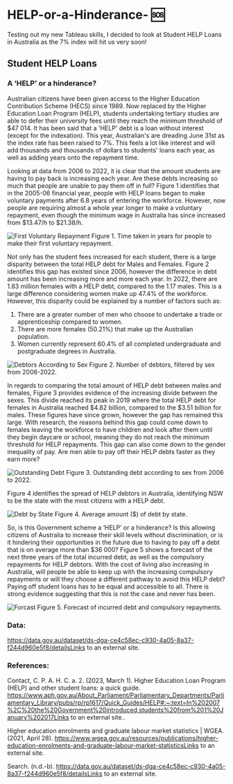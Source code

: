 # HELP-or-a-Hinderance- 🆘
Testing out my new Tableau skills, I decided to look at Student HELP Loans in Australia as the 7% index will hit us very soon!

## Student HELP Loans

### A ‘HELP’ or a hinderance?

Australian citizens have been given access to the Higher Education Contribution Scheme (HECS) since 1989. Now replaced by the Higher Education Loan Program (HELP), students undertaking tertiary studies are able to defer their university fees until they reach the minimum threshold of $47 014. It has been said that a 'HELP' debt is a loan without interest (except for the indexation). This year, Australian's are dreading June 31st as the index rate has been raised to 7%. This feels a lot like interest and will add thousands and thousands of dollars to students' loans each year, as well as adding years onto the repayment time.

Looking at data from 2006 to 2022, it is clear that the amount students are having to pay back is increasing each year. Are these debts increasing so much that people are unable to pay them off in full? Figure 1 identifies that in the 2005-06 financial year, people with HELP loans began to make voluntary payments after 6.8 years of entering the workforce. However, now people are requiring almost a whole year longer to make a voluntary repayment, even though the minimum wage in Australia has since increased from $13.47/h to $21.38/h.

![First Voluntary Repayment](https://github.com/Denneya/HELP-or-a-Hinderance-/blob/main/Screenshot%202023-05-25%20at%209.48.51%20am.png)
Figure 1. Time taken in years for people to make their first voluntary repayment.

Not only has the student fees increased for each student, there is a large disparity between the total HELP debt for Males and Females. Figure 2 identifies this gap has existed since 2006, however the difference in debt amount has been increasing more and more each year. In 2022, there are 1.83 million females with a HELP debt, compared to the 1.17 males. This is a large difference considering women make up 47.4% of the workforce. However, this disparity could be explained by a number of factors such as:

1. There are a greater number of men who choose to undertake a trade or apprenticeship compared to women.
2. There are more females (50.21%) that make up the Australian population.
3. Women currently represent 60.4% of all completed undergraduate and postgraduate degrees in Australia.

![Debtors According to Sex](https://github.com/Denneya/HELP-or-a-Hinderance-/blob/main/Screenshot%202023-05-25%20at%209.51.39%20am.png)
Figure 2. Number of debtors, filtered by sex from 2006-2022.

In regards to comparing the total amount of HELP debt between males and females, Figure 3 provides evidence of the increasing divide between the sexes. This divide reached its peak in 2019 where the total HELP debt for females in Australia reached $4.82 billion, compared to the $3.51 billion for males. These figures have since grown, however the gap has remained this large. With research, the reasons behind this gap could come down to females leaving the workforce to have children and look after them until they begin daycare or school, meaning they do not reach the minimum threshold for HELP repayments. This gap can also come down to the gender inequality of pay. Are men able to pay off their HELP debts faster as they earn more?

![Outstanding Debt](https://github.com/Denneya/HELP-or-a-Hinderance-/blob/main/Screenshot%202023-05-25%20at%209.53.40%20am.png)
Figure 3. Outstanding debt according to sex from 2006 to 2022.

Figure 4 identifies the spread of HELP debtors in Australia, identifying NSW to be the state with the most citizens with a HELP debt.

![Debt by State](https://github.com/Denneya/HELP-or-a-Hinderance-/blob/main/Screenshot%202023-05-25%20at%209.55.21%20am.png)
Figure 4. Average amount ($) of debt by state.

So, is this Government scheme a ‘HELP’ or a hinderance? Is this allowing citizens of Australia to increase their skill levels without discrimination, or is it hindering their opportunities in the future due to having to pay off a debt that is on average more than $36 000? Figure 5 shows a forecast of the next three years of the total incurred debt, as well as the compulsory repayments for HELP debtors. With the cost of living also increasing in Australia, will people be able to keep up with the increasing compulsory repayments or will they choose a different pathway to avoid this HELP debt? Paying off student loans has to be equal and accessible to all. There is strong evidence suggesting that this is not the case and never has been.

![Forcast](https://github.com/Denneya/HELP-or-a-Hinderance-/blob/main/Screenshot%202023-05-25%20at%209.56.44%20am.png)
Figure 5. Forecast of incurred debt and compulsory repayments.

### Data:

https://data.gov.au/dataset/ds-dga-ce4c58ec-c930-4a05-8a37-f244d960e5f8/detailsLinks to an external site.

### References:

Contact, C. P. A. H. C. a. 2. (2023, March 1). Higher Education Loan Program (HELP) and other student loans: a quick guide. https://www.aph.gov.au/About_Parliament/Parliamentary_Departments/Parliamentary_Library/pubs/rp/rp1617/Quick_Guides/HELP#:~:text=In%202007%2C%20the%20Government%20introduced,students%20from%201%20January%202017Links to an external site..

Higher education enrolments and graduate labour market statistics | WGEA. (2021, April 28). https://www.wgea.gov.au/resources/publications/higher-education-enrolments-and-graduate-labour-market-statisticsLinks to an external site.

Search. (n.d.-b). https://data.gov.au/dataset/ds-dga-ce4c58ec-c930-4a05-8a37-f244d960e5f8/detailsLinks to an external site.

